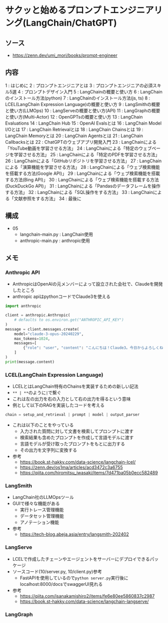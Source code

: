 # サクッと始めるプロンプトエンジニアリング(LangChain/ChatGPT)

## ソース
- https://zenn.dev/umi_mori/books/prompt-engineer

## 内容
1 : はじめに
2 : プロンプトエンジニアとは
3 : プロンプトエンジニアの必須スキル5選
4 : プロンプトデザイン入門
5 : LangChainの概要と使い方
6 : LangChainのインストール方法(python)
7 : LangChainのインストール方法(js, ts)
8 : LCEL(LangChain Expression Language)の概要と使い方
9 : LangSmithの概要と使い方(LLMOps)
10 : LangServeの概要と使い方(API)
11 : LangGraphの概要と使い方(Multi-Actor)
12 : OpenGPTsの概要と使い方
13 : LangChain Evaluations
14 : LangChain Hub
15 : OpenAI Evalsとは
16 : LangChain Model I/Oとは
17 : LangChain Retrievalとは
18 : LangChain Chainsとは
19 : LangChain Memoryとは
20 : LangChain Agentsとは
21 : LangChain Callbacksとは
22 : ChatGPTのウェブアプリ開発入門
23 : LangChainによる「YouTube動画を学習させる方法」
24 : LangChainによる「特定のウェブページを学習させる方法」
25 : LangChainによる「特定のPDFを学習させる方法」
26 : LangChainによる「GitHubリポジトリを学習させる方法」
27 : LangChainによる「演算機能を学習させる方法」
28 : LangChainによる「ウェブ検索機能を搭載する方法(Google API)」
29 : LangChainによる「ウェブ検索機能を搭載する方法(Bing API)」
30 : LangChainによる「ウェブ検索機能を搭載する方法(DuckDuckGo API)」
31 : LangChainによる「Pandasのデータフレームを操作する方法」
32 : LangChainによる「SQL操作をする方法」
33 : LangChainによる「文献参照をする方法」
34 : 最後に


## 構成
- 05
  - langchain-main.py : LangChain使用
  - anthropic-main.py : anthropic使用

## メモ

### Anthropic API
- AnthropicはOpenAIの元メンバーによって設立された会社で、Claudeを開発したところ
- anthropic apiはpythonコードでClaude3を使える
```python
import anthropic

client = anthropic.Anthropic(
    # defaults to os.environ.get("ANTHROPIC_API_KEY")
)
message = client.messages.create(
    model="claude-3-opus-20240229",
    max_tokens=1024,
    messages=[
        {"role": "user", "content": "こんにちは！Claude3。今日からよろしくね。私の新しい相棒さん"}
    ]
)
print(message.content)
```

### LCEL(LangChain Expression Language)
- LCELとはLangChain特有のChainsを実装するための新しい記法
- `** | **`のように`|`で繋ぐ
- これは左の出力を右の入力として右の出力を得るという意味
- 例として以下のRAGを実装したコードを考える
```python
chain = setup_and_retrieval | prompt | model | output_parser
```
- これは以下のことをやっている
  - 入力された質問に対して文書を検索してプロンプトに渡す
  - 検索結果も含めたプロンプトを作成して言語モデルに渡す
  - 言語モデルが受け取ったプロンプトをもとに出力する
  - その出力を文字列に変換する
- 参考
  - https://book.st-hakky.com/data-science/langchain-lcel/
  - https://zenn.dev/os1ma/articles/acd3472c3a6755
  - https://qiita.com/hiromitsu_iwasaki/items/7d471ba05b0ecc582489


### LangSmith
- LangChain社のLLMOpsツール
- GUIで様々な機能がある
  - 実行トレース管理機能
  - データセット管理機能
  - アノテーション機能
- 参考
  - https://tech-blog.abeja.asia/entry/langsmith-202402

### LangServe
- LCELで作成したチェーンやエージェントをサーバーにデプロイできるパッケージ
- ソースコード(10/server.py, 10/client.py)参考
  - FastAPIを使用しているので`python server.py`実行後にlocalhost:8000/docsでswaggerUI見れる
- 参考
  - https://qiita.com/isanakamishiro2/items/fe6e80ee5860837c2987
  - https://book.st-hakky.com/data-science/langchain-langserve/

### LangGraph